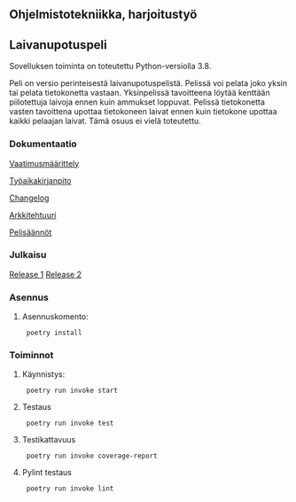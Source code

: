## Ohjelmistotekniikka, harjoitustyö

## Laivanupotuspeli

Sovelluksen toiminta on toteutettu Python-versiolla 3.8. 

Peli on versio perinteisestä laivanupotuspelistä. Pelissä voi pelata joko yksin tai pelata tietokonetta vastaan. Yksinpelissä tavoitteena löytää kenttään piilotettuja laivoja ennen kuin ammukset loppuvat. 
Pelissä tietokonetta vasten tavoittena upottaa tietokoneen laivat ennen kuin tietokone upottaa kaikki pelaajan laivat. Tämä osuus ei vielä toteutettu.


### Dokumentaatio

[Vaatimusmäärittely](https://github.com/zmejka/ot-harjoitustyo/blob/master/dokumentaatio/vaatimusmaarittely.md)

[Työaikakirjanpito](https://github.com/zmejka/ot-harjoitustyo/blob/master/dokumentaatio/tyoaikakirjanpito.md)

[Changelog](https://github.com/zmejka/ot-harjoitustyo/blob/master/dokumentaatio/changelog.md)

[Arkkitehtuuri](https://github.com/zmejka/ot-harjoitustyo/blob/master/dokumentaatio/arkkitehtuuri.md)

[Pelisäännöt](https://github.com/zmejka/ot-harjoitustyo/blob/master/dokumentaatio/battleship.pdf)

### Julkaisu

[Release 1](https://github.com/zmejka/ot-harjoitustyo/releases/tag/viikko5)
[Release 2](https://github.com/zmejka/ot-harjoitustyo/releases/tag/viikko6)

### Asennus
1. Asennuskomento:

        poetry install

### Toiminnot

1. Käynnistys:

        poetry run invoke start

2. Testaus

        poetry run invoke test

3. Testikattavuus

        poetry run invoke coverage-report

4. Pylint testaus

        poetry run invoke lint

